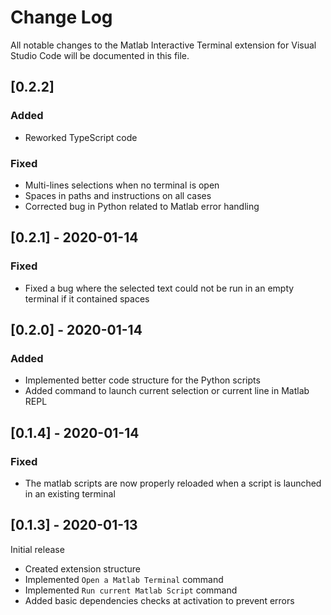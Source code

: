 # Change Log

All notable changes to the Matlab Interactive Terminal extension for Visual Studio Code will be documented in this file.

## [0.2.2]
### Added
- Reworked TypeScript code
### Fixed
- Multi-lines selections when no terminal is open
- Spaces in paths and instructions on all cases 
- Corrected bug in Python related to Matlab error handling

## [0.2.1] - 2020-01-14 
### Fixed
- Fixed a bug where the selected text could not be run in an empty terminal if it contained spaces

## [0.2.0] - 2020-01-14 
### Added
- Implemented better code structure for the Python scripts
- Added command to launch current selection or current line in Matlab REPL

## [0.1.4] - 2020-01-14
### Fixed
- The matlab scripts are now properly reloaded when a script is launched in an existing terminal

## [0.1.3] - 2020-01-13
Initial release
- Created extension structure
- Implemented `Open a Matlab Terminal` command
- Implemented `Run current Matlab Script` command
- Added basic dependencies checks at activation to prevent errors